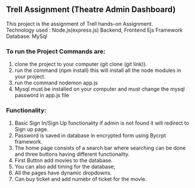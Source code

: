 ## Trell Assignment (Theatre Admin Dashboard)
This project is the assignment of Trell hands-on Assignment.<br>
Technology used : Node.js(express.js) Backend, Frontend Ejs Framework
Database: MySql
 
### To run the Project Commands are:
1. clone the project to your computer (git clone (git link)).
2. run the command (npm install) this will install all the node modules in your project.
3. run the command nodemon app.js
4. Mysql must be installed on your computer and must change the mysql password in app.js file

### Functionality:
1. Basic Sign In/Sign Up functionality if admin is not found it will redirect to Sign up page.
2. Password is saved in database in encrypted form using Bycrpt framework.
3. The home page consists of a search bar where searching can be done and three buttons having different functionality.
4. First Button add movies to the database.
5. You can also add timing for the database;
6. All the pages have dynamic dropdowns.
7. Can buy ticket and add numebr of ticket for the movie.

